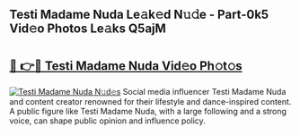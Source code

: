 ## Testi Madame Nuda Le𝚊k𝚎d N𝚞𝚍e - Part-0k5 Vid𝚎o Photos Le𝚊ks Q5ajM

# <h2><a href="http://fbbmm1m.evod.top/?m=Testi+Madame+Nuda">🔗 👉🔴 Testi Madame Nuda Vid𝚎o Ph𝚘t𝚘s</a></h2>

[![Testi Madame Nuda N𝚞d𝚎s](https://i.imgur.com/8V9OHl7.gif)](http://fbbmm1m.evod.top/?m=Testi+Madame+Nuda)
Social media influencer Testi Madame Nuda and content creator renowned for their lifestyle and dance-inspired content. A public figure like Testi Madame Nuda, with a large following and a strong voice, can shape public opinion and influence policy. 
